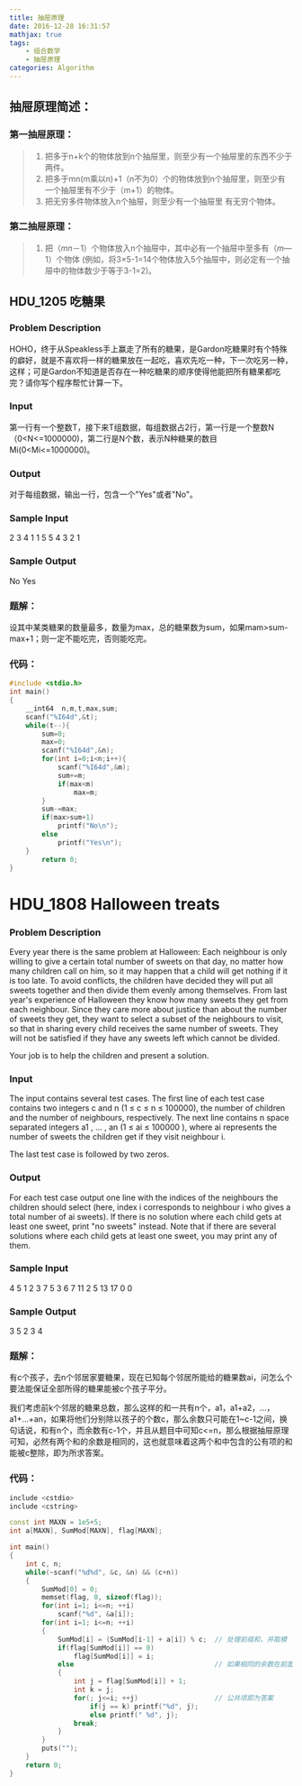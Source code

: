 ```yaml
---
title: 抽屉原理
date: 2016-12-28 16:31:57
mathjax: true
tags: 
    - 组合数学
    - 抽屉原理
categories: Algorithm
---
```


## 抽屉原理简述：

### 第一抽屉原理：

>1. 把多于n+k个的物体放到n个抽屉里，则至少有一个抽屉里的东西不少于两件。
>2. 把多于mn(m乘以n)+1（n不为0）个的物体放到n个抽屉里，则至少有一个抽屉里有不少于（m+1）的物体。
>3. 把无穷多件物体放入n个抽屉，则至少有一个抽屉里 有无穷个物体。

### 第二抽屉原理：

>1. 把$（mn－1）$个物体放入n个抽屉中，其中必有一个抽屉中至多有$（m—1）$个物体 (例如，将3×5-1=14个物体放入5个抽屉中，则必定有一个抽屉中的物体数少于等于3-1=2)。

## HDU_1205 吃糖果

###  Problem Description

HOHO，终于从Speakless手上赢走了所有的糖果，是Gardon吃糖果时有个特殊的癖好，就是不喜欢将一样的糖果放在一起吃，喜欢先吃一种，下一次吃另一种，这样；可是Gardon不知道是否存在一种吃糖果的顺序使得他能把所有糖果都吃完？请你写个程序帮忙计算一下。

### Input

第一行有一个整数T，接下来T组数据，每组数据占2行，第一行是一个整数N（0<N<=1000000)，第二行是N个数，表示N种糖果的数目Mi(0<Mi<=1000000)。

### Output

对于每组数据，输出一行，包含一个"Yes"或者"No"。

### Sample Input

2
3
4 1 1
5
5 4 3 2 1

### Sample Output

No
Yes

### 题解：

设其中某类糖果的数量最多，数量为max，总的糖果数为sum，如果mam>sum-max+1；则一定不能吃完，否则能吃完。

### 代码：

```c++
#include <stdio.h>
int main()
{ 
  	__int64  n,m,t,max,sum;
    scanf("%I64d",&t);
    while(t--){
        sum=0;
        max=0;
        scanf("%I64d",&n);
        for(int i=0;i<n;i++){
            scanf("%I64d",&m);
            sum+=m;
            if(max<m)
            	max=m;        
        }
        sum-=max;
        if(max>sum+1)
        	printf("No\n");
        else
        	printf("Yes\n");
    }
        return 0;
}
```

# HDU_1808 Halloween treats

### Problem Description

Every year there is the same problem at Halloween: Each neighbour is only willing to give a certain total number of sweets on that day, no matter how many children call on him, so it may happen that a child will get nothing if it is too late. To avoid conflicts, the children have decided they will put all sweets together and then divide them evenly among themselves. From last year's experience of Halloween they know how many sweets they get from each neighbour. Since they care more about justice than about the number of sweets they get, they want to select a subset of the neighbours to visit, so that in sharing every child receives the same number of sweets. They will not be satisfied if they have any sweets left which cannot be divided. 

Your job is to help the children and present a solution. 

### Input

The input contains several test cases. 
The first line of each test case contains two integers c and n (1 ≤ c ≤ n ≤ 100000), the number of children and the number of neighbours, respectively. The next line contains n space separated integers a1 , ... , an (1 ≤ ai ≤ 100000 ), where ai represents the number of sweets the children get if they visit neighbour i. 

The last test case is followed by two zeros. 

### Output

For each test case output one line with the indices of the neighbours the children should select (here, index i corresponds to neighbour i who gives a total number of ai sweets). If there is no solution where each child gets at least one sweet, print "no sweets" instead. Note that if there are several solutions where each child gets at least one sweet, you may print any of them.

### Sample Input

4 5
1 2 3 7 5
3 6
7 11 2 5 13 17
0 0

### Sample Output

3 5
2 3 4

### 题解：

有c个孩子，去n个邻居家要糖果，现在已知每个邻居所能给的糖果数ai，问怎么个要法能保证全部所得的糖果能被c个孩子平分。

我们考虑前k个邻居的糖果总数，那么这样的和一共有n个，a1，a1+a2，...，a1+...+an，如果将他们分别除以孩子的个数c，那么余数只可能在1~c-1之间，换句话说，和有n个，而余数有c-1个，并且从题目中可知c<=n，那么根据抽屉原理可知，必然有两个和的余数是相同的，这也就意味着这两个和中包含的公有项的和能被c整除，即为所求答案。

### 代码：

```c++
include <cstdio>
include <cstring>

const int MAXN = 1e5+5;
int a[MAXN], SumMod[MAXN], flag[MAXN];

int main()
{
    int c, n;
    while(~scanf("%d%d", &c, &n) && (c+n))
    {
        SumMod[0] = 0;
        memset(flag, 0, sizeof(flag));
        for(int i=1; i<=n; ++i)
            scanf("%d", &a[i]);
        for(int i=1; i<=n; ++i)
        {
            SumMod[i] = (SumMod[i-1] + a[i]) % c;  // 处理前缀和，并取模
            if(flag[SumMod[i]] == 0)
                flag[SumMod[i]] = i;
            else                                   // 如果相同的余数在前面出现过
            {
                int j = flag[SumMod[i]] + 1;
                int k = j;
                for(; j<=i; ++j)                   // 公共项即为答案
                    if(j == k) printf("%d", j);
                    else printf(" %d", j);
                break;
            }
        }
        puts("");
    }
    return 0;
}
```

